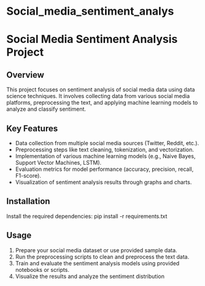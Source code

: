 # Social_media_sentiment_analys
# Social Media Sentiment Analysis Project

## Overview
This project focuses on sentiment analysis of social media data using data science techniques. It involves collecting data from various social media platforms, preprocessing the text, and applying machine learning models to analyze and classify sentiment.

## Key Features
- Data collection from multiple social media sources (Twitter, Reddit, etc.).
- Preprocessing steps like text cleaning, tokenization, and vectorization.
- Implementation of various machine learning models (e.g., Naive Bayes, Support Vector Machines, LSTM).
- Evaluation metrics for model performance (accuracy, precision, recall, F1-score).
- Visualization of sentiment analysis results through graphs and charts.

## Installation
 Install the required dependencies: pip install -r requirements.txt

## Usage
1. Prepare your social media dataset or use provided sample data.
2. Run the preprocessing scripts to clean and preprocess the text data.
3. Train and evaluate the sentiment analysis models using provided notebooks or scripts.
4. Visualize the results and analyze the sentiment distribution
